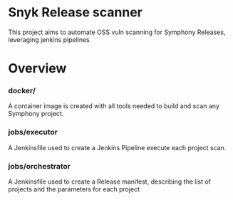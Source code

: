 # Snyk Release scanner

This project aims to automate OSS vuln scanning for Symphony Releases, leveraging jenkins pipelines

# Overview
### docker/
A container image is created with all tools needed to build and scan any Symphony project.

### jobs/executor
A Jenkinsfile used to create a Jenkins Pipeline execute each project scan. 

### jobs/orchestrator
A Jenkinsfile used to create a Release manifest, describing the list of projects and the parameters for each project

